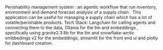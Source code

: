 Perishability management system : an agentic workflow that run inventory, environment and demand forecast analysis of a supply chain . This application can be useful for managing a supply chain which has a lot of volatile/perishable products.
Tech Stack: Langchain for calling agents and connecting them to the data, Ollama for the llm and embeddings , specifically using granite3.3:8b for the llm and snowflake-arctic embbedings v2 for the embeddings, streamlit for the front end ui and plotly for dashboard creation.
